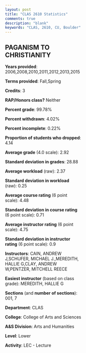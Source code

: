 ```yaml
---
layout: post
title: "CLAS 2610 Statistics"
comments: true
description: "blank"
keywords: "CLAS, 2610, CU, Boulder"
--- 
```

<head>
<script src="https://ajax.googleapis.com/ajax/libs/jquery/2.1.3/jquery.min.js"></script>
<script src="https://dl.dropboxusercontent.com/s/pc42nxpaw1ea4o9/highcharts.js?dl=0"></script>
<!-- <script src="../assets/js/highcharts.js"></script> -->
<style type="text/css">@font-face {
	font-family: "Bebas Neue";
	src: url(https://www.filehosting.org/file/details/544349/BebasNeue%20Regular.otf) format("opentype");
	}
	h1.Bebas { 
		font-family: "Bebas Neue", Verdana, Tahoma;
	}
</style>
</head>
<body>
	<div id="container" style="float: right; width: 45%; height: 88%; margin-left: 2.5%; margin-right: 2.5%;"></div>
	<script language="JavaScript">
		$(document).ready(function() {
		var chart = {type: 'column'};
		var title = {text: 'Grade Distribution'};
		var xAxis = {categories: ['A','B','C','D','F'],crosshair: true};
		var yAxis = {min: 0,title: {text: 'Percentage'}};
		var tooltip = {headerFormat: '<center><b><span style="font-size:20px">{point.key}</span></b></center>',
		               pointFormat: '<td style="padding:0"><b>{point.y:.1f}%</b></td>',
		               footerFormat: '</table>',shared: true,useHTML: true};
		var plotOptions = {column: {pointPadding: 0.0,borderWidth: 0}};  
		var credits = {enabled: false};var series= [{name: 'Percent',data: [30.35,36.42,23.99,6.07,3.18,]}];
		var json = {};
		json.chart = chart;
		json.title = title;
		json.tooltip = tooltip;
		json.xAxis = xAxis;
		json.yAxis = yAxis;  
		json.series = series;
		json.plotOptions = plotOptions;  
		json.credits = credits;
		$('#container').highcharts(json);
	});
	</script>
</body>
			   
## PAGANISM TO CHRISTIANITY

**Years provided**: 2006,2008,2010,2011,2012,2013,2015

**Terms provided**: Fall,Spring

**Credits**: 3

**RAP/Honors class?** Neither

**Percent grade**: 99.78%

**Percent withdrawn**: 4.02%

**Percent incomplete**: 0.22%

**Proportion of students who dropped**: 4.14

**Average grade** (4.0 scale): 2.92

**Standard deviation in grades**: 28.88

**Average workload** (raw): 2.37

**Standard deviation in workload** (raw): 0.25

**Average course rating** (6 point scale): 4.48

**Standard deviation in course rating** (6 point scale): 0.71

**Average instructor rating** (6 point scale): 4.75

**Standard deviation in instructor rating** (6 point scale): 0.9

**Instructors**: CAIN, ANDREW J,SCHUFER, MICHAEL J.,MEREDITH, HALLIE G,CLAY, ANDREW W,PENTZER, MITCHELL REECE

**Easiest instructor** (based on class grade): MEREDITH, HALLIE G

**Sections** (and **number of sections**): 001, 7

**Department**: CLAS

**College**: College of Arts and Sciences

**A&S Division**: Arts and Humanities

**Level**: Lower

**Activity**: LEC - Lecture